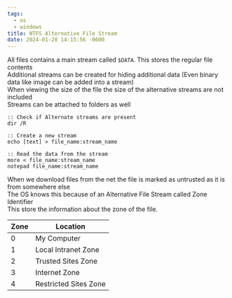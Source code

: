 ```yaml
---
tags:
  - os
  - windows
title: NTFS Alternative File Stream
date: 2024-01-28 14:15:56 -0600
---
```


All files contains a main stream called `$DATA`. This stores the regular file contents  
Additional streams can be created for hiding additional data (Even binary data like image can be added into a stream)  
When viewing the size of the file the size of the alternative streams are not included  
Streams can be attached to folders as well

````batch
:: Check if Alternate streams are present
dir /R

:: Create a new stream
echo [text] > file_name:stream_name

:: Read the data from the stream
more < file_name:stream_name
notepad file_name:stream_name
````

When we download files from the net the file is marked as untrusted as it is from somewhere else  
The OS knows this because of an Alternative File Stream called Zone Identifier  
This store the information about the zone of the file.

| Zone | Location              |
| ---- | --------------------- |
| 0    | My Computer           |
| 1    | Local Intranet Zone   |
| 2    | Trusted Sites Zone    |
| 3    | Internet Zone         |
| 4    | Restricted Sites Zone |
